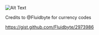 ![Alt Text](https://i.imgur.com/Hfq9vim.gif)

Credits to @Fluidbyte for currency codes

https://gist.github.com/Fluidbyte/2973986
